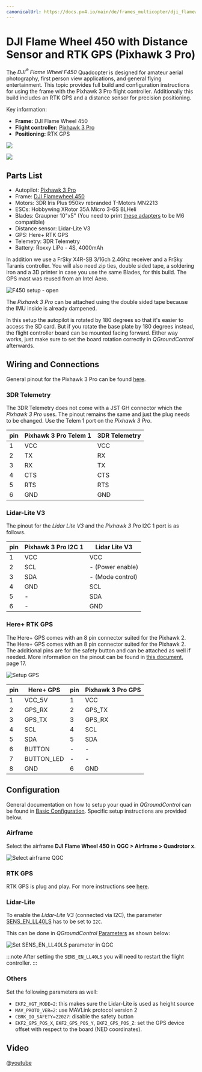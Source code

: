 ```yaml
---
canonicalUrl: https://docs.px4.io/main/de/frames_multicopter/dji_flamewheel_450
---
```


# DJI Flame Wheel 450 with Distance Sensor and RTK GPS (Pixhawk 3 Pro)

The *DJI<sup>&reg;</sup> Flame Wheel F450* Quadcopter is designed for amateur aerial photography, first person view applications, and general flying entertainment. This topic provides full build and configuration instructions for using the frame with the Pixhawk 3 Pro flight controller. Additionally this build includes an RTK GPS and a distance sensor for precision positioning.

Key information:

- **Frame:** DJI Flame Wheel 450
- **Flight controller:** [Pixhawk 3 Pro](../flight_controller/pixhawk3_pro.md)
- **Positioning:** RTK GPS

![](../../assets/airframes/multicopter/Flamewheel_450/f450_setup_full.jpg)

![](../../assets/airframes/multicopter/Flamewheel_450/f450_setup_back.jpg)

## Parts List

* Autopilot:        [Pixhawk 3 Pro](../flight_controller/pixhawk3_pro.md)
* Frame:            [DJI Flamewheel 450](http://www.dji.com/flame-wheel-arf)
* Motors:           3DR Iris Plus 950kv rebranded T-Motors MN2213
* ESCs:             Hobbywing XRotor 35A Micro 3-6S BLHeli
* Blades:           Graupner 10"x5" (You need to print [these adapters](https://drive.google.com/file/d/0B2piootk_fIKMWhIVzVPWEFGLU0/view) to be M6 compatible) <!--TODO-->
* Distance sensor:  Lidar-Lite V3
* GPS:              Here+ RTK GPS
* Telemetry:        3DR Telemetry
* Battery:          Roxxy LiPo - 4S, 4000mAh

In addition we use a FrSky X4R-SB 3/16ch 2.4Ghz receiver and a FrSky Taranis controller. You will also need zip ties, double sided tape, a soldering iron and a 3D printer in case you use the same Blades, for this build. The GPS mast was reused from an Intel Aero.

![F450 setup - open](../../assets/airframes/multicopter/Flamewheel_450/f450_setup_open.jpg)

The *Pixhawk 3 Pro* can be attached using the double sided tape because the IMU inside is already dampened.

In this setup the autopilot is rotated by 180 degrees so that it's easier to access the SD card. But if you rotate the base plate by 180 degrees instead, the flight controller board can be mounted facing forward. Either way works, just make sure to set the board rotation correctly in *QGroundControl* afterwards.


## Wiring and Connections

General pinout for the Pixhawk 3 Pro can be found [here](https://drotek.gitbook.io/pixhawk-3-pro/hardware/inputs-outputs).

### 3DR Telemetry

The 3DR Telemetry does not come with a JST GH connector which the *Pixhawk 3 Pro* uses. The pinout remains the same and just the plug needs to be changed. Use the Telem 1 port on the *Pixhawk 3 Pro*.

| pin | Pixhawk 3 Pro Telem 1 | 3DR Telemetry |
| --- | --------------------- | ------------- |
| 1   | VCC                   | VCC           |
| 2   | TX                    | RX            |
| 3   | RX                    | TX            |
| 4   | CTS                   | CTS           |
| 5   | RTS                   | RTS           |
| 6   | GND                   | GND           |

### Lidar-Lite V3

The pinout for the *Lidar Lite V3* and the *Pixhawk 3 Pro* I2C 1 port is as follows.

| pin | Pixhawk 3 Pro I2C 1 | Lidar Lite V3    |
| --- | ------------------- | ---------------- |
| 1   | VCC                 | VCC              |
| 2   | SCL                 | - (Power enable) |
| 3   | SDA                 | - (Mode control) |
| 4   | GND                 | SCL              |
| 5   | -                   | SDA              |
| 6   | -                   | GND              |


### Here+ RTK GPS

The Here+ GPS comes with an 8 pin connector suited for the Pixhawk 2. The Here+ GPS comes with an 8 pin connector suited for the Pixhawk 2. The additional pins are for the safety button and can be attached as well if needed. More information on the pinout can be found in [this document](http://www.hex.aero/wp-content/uploads/2016/07/DRS_Pixhawk-2-17th-march-2016.pdf), page 17.

![Setup GPS](../../assets/airframes/multicopter/Flamewheel_450/f450_setup_gps.jpg)

| pin | Here+ GPS  | pin | Pixhawk 3 Pro GPS |
| --- | ---------- | --- | ----------------- |
| 1   | VCC_5V     | 1   | VCC               |
| 2   | GPS_RX     | 2   | GPS_TX            |
| 3   | GPS_TX     | 3   | GPS_RX            |
| 4   | SCL        | 4   | SCL               |
| 5   | SDA        | 5   | SDA               |
| 6   | BUTTON     | -   | -                 |
| 7   | BUTTON_LED | -   | -                 |
| 8   | GND        | 6   | GND               |


## Configuration

General documentation on how to setup your quad in *QGroundControl* can be found in [Basic Configuration](../config/README.md). Specific setup instructions are provided below.

### Airframe

Select the airframe **DJI Flame Wheel 450** in **QGC > Airframe > Quadrotor x**.

![Select airframe QGC](../../assets/airframes/multicopter/Flamewheel_450/f450_setup_airframe.png)


### RTK GPS

RTK GPS is plug and play. For more instructions see [here](../advanced_features/rtk-gps.md).

### Lidar-Lite

To enable the *Lidar-Lite V3* (connected via I2C), the parameter [SENS_EN_LL40LS](../advanced_config/parameter_reference.md#SENS_EN_LL40LS) has to be set to `I2C`.

This can be done in *QGroundControl* [Parameters](https://docs.qgroundcontrol.com/en/SetupView/Parameters.html) as shown below:

![Set SENS_EN_LL40LS parameter in QGC](../../assets/airframes/multicopter/Flamewheel_450/f450_qgc_setup_i2c.png)

:::note
After setting the `SENS_EN_LL40LS` you will need to restart the flight controller.
:::

### Others

Set the following parameters as well:
- `EKF2_HGT_MODE=2`: this makes sure the Lidar-Lite is used as height source
- `MAV_PROTO_VER=2`: use MAVLink protocol version 2
- `CBRK_IO_SAFETY=22027`: disable the safety button
- `EKF2_GPS_POS_X`, `EKF2_GPS_POS_Y`, `EKF2_GPS_POS_Z`: set the GPS device offset with respect to the board (NED coordinates).

## Video

@[youtube](https://youtu.be/JovSwzoTepU)
